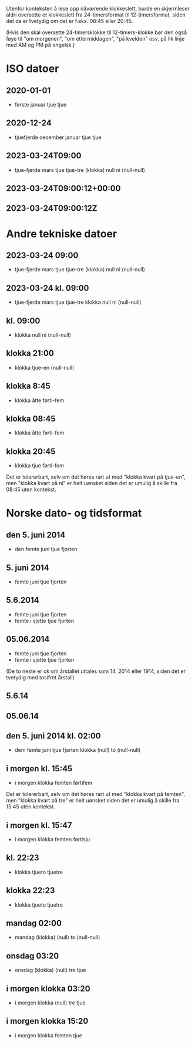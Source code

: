 <div lang="nb">

Utenfor konteksten å lese opp nåværende klokkeslett, burde en skjermleser aldri oversette et klokkeslett fra 24-timersformat til 12-timersformat, siden det da er tvetydig om det er f.eks. 08:45 eller 20:45.

(Hvis den skal oversette 24-timersklokke til 12-timers-klokke bør den også føye til "om morgenen", "om ettermiddagen", "på kvelden" osv. på lik linje med AM og PM på engelsk.)

# ISO datoer

## 2020-01-01

- første januar tjue tjue
<!-- - første januar to-tusen-og-tjue -->
<!-- - første i første tjue tjue -->
<!-- - første i første to-tusen-og-tjue -->

<!-- > resultat -->

## 2020-12-24

- tjuefjerde desember januar tjue tjue
<!-- - tjuefjerde desember to-tusen-og-tjue -->
<!-- - tjuefjerde desember januar tjue tjue -->
<!-- - tjuefjerde desember to-tusen-og-tjue -->

<!-- > resultat -->

## 2023-03-24T09:00

- tjue-fjerde mars tjue tjue-tre (klokka) null ni (null-null)

<!-- > resultat -->

## 2023-03-24T09:00:12+00:00

<!-- > resultat -->

## 2023-03-24T09:00:12Z

<!-- > resultat -->


# Andre tekniske datoer

## 2023-03-24 09:00

- tjue-fjerde mars tjue tjue-tre (klokka) null ni (null-null)

<!-- > resultat -->

## 2023-03-24 kl. 09:00

- tjue-fjerde mars tjue tjue-tre klokka null ni (null-null)

<!-- > resultat -->

## kl. 09:00

- klokka null ni (null-null)

<!-- > resultat -->

## klokka 21:00

- klokka tjue-en (null-null)

<!-- > resultat -->

## klokka 8:45

- klokka åtte førti-fem
<!-- - klokka kvart på ni -->


<!-- > resultat -->

## klokka 08:45

- klokka åtte førti-fem
<!-- - klokka kvart på ni -->

<!-- > resultat -->

## klokka 20:45

- klokka tjue førti-fem


<!-- > resultat -->

Det er tolererbart, selv om det høres rart ut med "klokka kvart på tjue-en",
men "klokka kvart på ni" er helt uønsket siden det er umulig å skille fra 08:45 uten kontekst.


# Norske dato- og tidsformat

## den 5. juni 2014

- den femte juni tjue fjorten

<!-- > resultat -->

## 5. juni 2014

- femte juni tjue fjorten

<!-- > resultat -->

## 5.6.2014

- femte juni tjue fjorten
- femte i sjette tjue fjorten

<!-- > resultat -->

## 05.06.2014

- femte juni tjue fjorten
- femte i sjette tjue fjorten

<!-- > resultat -->


(De to neste er ok om årstallet uttales som 14, 2014 eller 1914, siden det er tvetydig med tosifret årstall)
## 5.6.14

<!-- > resultat -->

## 05.06.14

<!-- > resultat -->


## den 5. juni 2014 kl. 02:00

- dem femte juni tjue fjorten klokka (null) to (null-null)

<!-- > resultat -->

## i morgen kl. 15:45

- i morgen klokka femten førtifem

Det er tolererbart, selv om det høres rart ut med "klokka kvart på femten",
men "klokka kvart på tre" er helt uønsket siden det er umulig å skille fra 15:45 uten kontekst.

<!-- > resultat -->

## i morgen kl. 15:47

- i morgen klokka femten førtisju

<!-- > resultat -->


## kl. 22:23

- klokka tjueto tjuetre

<!-- > resultat -->

## klokka 22:23

- klokka tjueto tjuetre

<!-- > resultat -->

## mandag 02:00

- mandag (klokka) (null) to (null-null)

<!-- > resultat -->

## onsdag 03:20

- onsdag (klokka) (null) tre tjue

<!-- > resultat -->

## i morgen klokka 03:20

- i morgen klokka (null) tre tjue

<!-- > resultat -->

## i morgen klokka 15:20

- i morgen klokka femten tjue

<!-- > resultat -->


</div>
